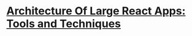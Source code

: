 # [Architecture Of Large React Apps: Tools and Techniques](https://everyday.codes/javascript/architecture-of-large-react-apps-tools-and-techniques/)
